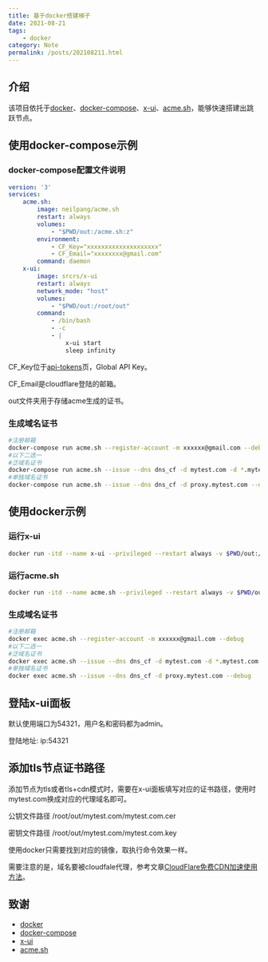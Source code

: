```yaml
---
title: 基于docker搭建梯子
date: 2021-08-21
tags:
    - docker
category: Note
permalink: /posts/202108211.html
---
```


## 介绍

该项目依托于[docker](https://www.docker.com/)、[docker-compose](https://github.com/docker/awesome-compose)、[x-ui](https://github.com/vaxilu/x-ui)、[acme.sh](https://github.com/acmesh-official/acme.sh)，能够快速搭建出跳跃节点。

## 使用docker-compose示例

### docker-compose配置文件说明

```yml
version: '3'
services:
    acme.sh:
        image: neilpang/acme.sh
        restart: always
        volumes:
            - "$PWD/out:/acme.sh:z"
        environment:
            - CF_Key="xxxxxxxxxxxxxxxxxxxx"
            - CF_Email="xxxxxxxx@gmail.com"
        command: daemon
    x-ui:
        image: srcrs/x-ui
        restart: always
        network_mode: "host"
        volumes:
            - "$PWD/out:/root/out"
        command:
            - /bin/bash
            - -c
            - |
                x-ui start
                sleep infinity
```

CF_Key位于[api-tokens](https://dash.cloudflare.com/profile/api-tokens)页，Global API Key。

CF_Email是cloudflare登陆的邮箱。

out文件夹用于存储acme生成的证书。

### 生成域名证书

```sh
#注册邮箱
docker-compose run acme.sh --register-account -m xxxxxx@gmail.com --debug
#以下二选一
#泛域名证书
docker-compose run acme.sh --issue --dns dns_cf -d mytest.com -d *.mytest.com --debug
#单独域名证书
docker-compose run acme.sh --issue --dns dns_cf -d proxy.mytest.com --debug
```

## 使用docker示例

### 运行x-ui

```sh
docker run -itd --name x-ui --privileged --restart always -v $PWD/out:/root/out --network host srcrs/x-ui bash -c "x-ui start && sleep infinity"
```

### 运行acme.sh

```sh
docker run -itd --name acme.sh --privileged --restart always -v $PWD/out:/root/out neilpang/acme.sh daemon
```

### 生成域名证书

```sh
#注册邮箱
docker exec acme.sh --register-account -m xxxxxx@gmail.com --debug
#以下二选一
#泛域名证书
docker exec acme.sh --issue --dns dns_cf -d mytest.com -d *.mytest.com --debug
#单独域名证书
docker exec acme.sh --issue --dns dns_cf -d proxy.mytest.com --debug
```

## 登陆x-ui面板

默认使用端口为54321，用户名和密码都为admin。

登陆地址: ip:54321

## 添加tls节点证书路径

添加节点为tls或者tls+cdn模式时，需要在x-ui面板填写对应的证书路径，使用时mytest.com换成对应的代理域名即可。

公钥文件路径 /root/out/mytest.com/mytest.com.cer

密钥文件路径 /root/out/mytest.com/mytest.com.key

使用docker只需要找到对应的镜像，取执行命令效果一样。

需要注意的是，域名要被cloudfale代理，参考文章[CloudFlare免费CDN加速使用方法](https://zhuanlan.zhihu.com/p/29891330)。

## 致谢

- [docker](https://www.docker.com/)
- [docker-compose](https://github.com/docker/awesome-compose)
- [x-ui](https://github.com/vaxilu/x-ui)
- [acme.sh](https://github.com/acmesh-official/acme.sh)